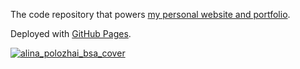 The code repository that powers [my personal website and portfolio](https://a-polo505.github.io/alinapolozhai/).

Deployed with [GitHub Pages](https://pages.github.com).

[![alina_polozhai_bsa_cover](https://github.com/a-polo505/alinapolozhai/assets/23198484/08dd711e-4fb0-4480-8fb6-9ac7c0d5ae1d)](https://a-polo505.github.io/alinapolozhai/)
